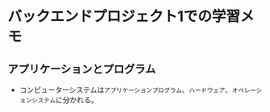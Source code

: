 # バックエンドプロジェクト1での学習メモ

## アプリケーションとプログラム
- コンピューターシステムは`アプリケーションプログラム`、`ハードウェア`、`オペレーションシステム`に分かれる。

